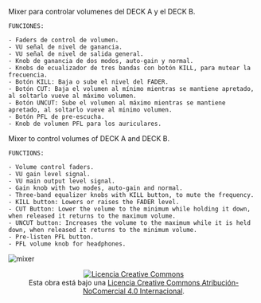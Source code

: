 Mixer para controlar volumenes del DECK A y el DECK B.  
  
  
	FUNCIONES:  
	
	- Faders de control de volumen.  
	- VU señal de nivel de ganancia.  
	- VU señal de nivel de salida general.  
	- Knob de ganancia de dos modos, auto-gain y normal.  
	- Knobs de ecualizador de tres bandas con botón KILL, para mutear la frecuencia.
	- Botón KILL: Baja o sube el nivel del FADER.  
	- Botón CUT: Baja el volumen al mínimo mientras se mantiene apretado, al soltarlo vueve al máximo volumen.  
	- Botón UNCUT: Sube el volumen al máximo mientras se mantiene apretado, al soltarlo vueve al minimo volumen.  
	- Botón PFL de pre-escucha.  
	- Knob de volumen PFL para los auriculares.  
	  
Mixer to control volumes of DECK A and DECK B.

	FUNCTIONS: 
	
	- Volume control faders.
	- VU gain level signal.
	- VU main output level signal.
	- Gain knob with two modes, auto-gain and normal.
	- Three-band equalizer knobs with KILL button, to mute the frequency.
	- KILL button: Lowers or raises the FADER level.
	- CUT Button: Lower the volume to the minimum while holding it down, when released it returns to the maximum volume.
	- UNCUT button: Increases the volume to the maximum while it is held down, when released it returns to the minimum volume.
	- Pre-listen PFL button.
	- PFL volume knob for headphones.
	  
![mixer](https://user-images.githubusercontent.com/89609127/155771633-b1f1c9e7-c4d2-4206-b77a-9cd120d15fc7.gif)  

<a rel="license" href="http://creativecommons.org/licenses/by-nc/4.0/"></center><center><img alt="Licencia Creative Commons" style="border-width:0" src="https://i.creativecommons.org/l/by-nc/4.0/88x31.png" /></a><br />Esta obra está bajo una <a rel="license" href="http://creativecommons.org/licenses/by-nc/4.0/">Licencia Creative Commons Atribución-NoComercial 4.0 Internacional</a>.


